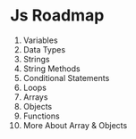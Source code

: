 # Js Roadmap

1. Variables
2. Data Types
3. Strings
4. String Methods
5. Conditional Statements
6. Loops
7. Arrays
8. Objects
9. Functions
10. More About Array & Objects